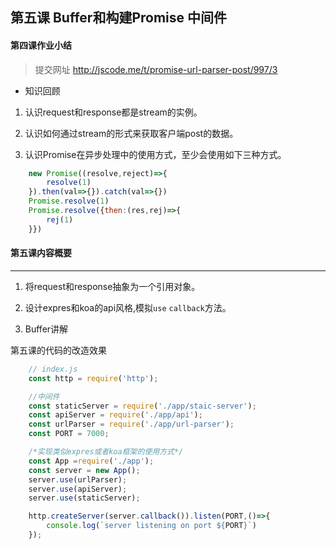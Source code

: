 ## 第五课   Buffer和构建Promise 中间件


#### 第四课作业小结

> 提交网址 http://jscode.me/t/promise-url-parser-post/997/3

- 知识回顾

1. 认识request和response都是stream的实例。

2. 认识如何通过stream的形式来获取客户端post的数据。

3. 认识Promise在异步处理中的使用方式，至少会使用如下三种方式。
```js
    new Promise((resolve,reject)=>{
        resolve(1)
    }).then(val=>{}).catch(val=>{})
    Promise.resolve(1)
    Promise.resolve({then:(res,rej)=>{
        rej(1)
    }})
```


#### 第五课内容概要
------------------------------------------------

1. 将request和response抽象为一个引用对象。

2. 设计expres和koa的api风格,模拟`use` `callback`方法。

3. Buffer讲解

第五课的代码的改造效果

```js
    // index.js
    const http = require('http');

    //中间件
    const staticServer = require('./app/staic-server');
    const apiServer = require('./app/api');
    const urlParser = require('./app/url-parser');
    const PORT = 7000;

    /*实现类似expres或者koa框架的使用方式*/
    const App =require('./app');
    const server = new App();
    server.use(urlParser);
    server.use(apiServer);
    server.use(staticServer);

    http.createServer(server.callback()).listen(PORT,()=>{
        console.log(`server listening on port ${PORT}`)
    });

```



